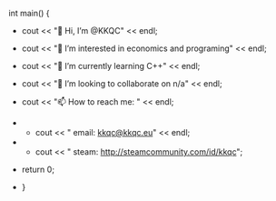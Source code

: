int main()
{
-   cout << "👋 Hi, I’m @KKQC" << endl;
-   cout << "👀 I’m interested in economics and programing" << endl;
-   cout << "🌱 I’m currently learning C++" << endl;
-   cout << "💞️ I’m looking to collaborate on n/a" << endl;
-   cout << "📫 How to reach me: " << endl;
-   - cout << "   email: kkqc@kkqc.eu" << endl;
-   - cout << "   steam: http://steamcommunity.com/id/kkqc";

-   return 0;
- }

<!---
KKQC/KKQC is a ✨ special ✨ repository because its `README.md` (this file) appears on your GitHub profile.
You can click the Preview link to take a look at your changes.
--->
